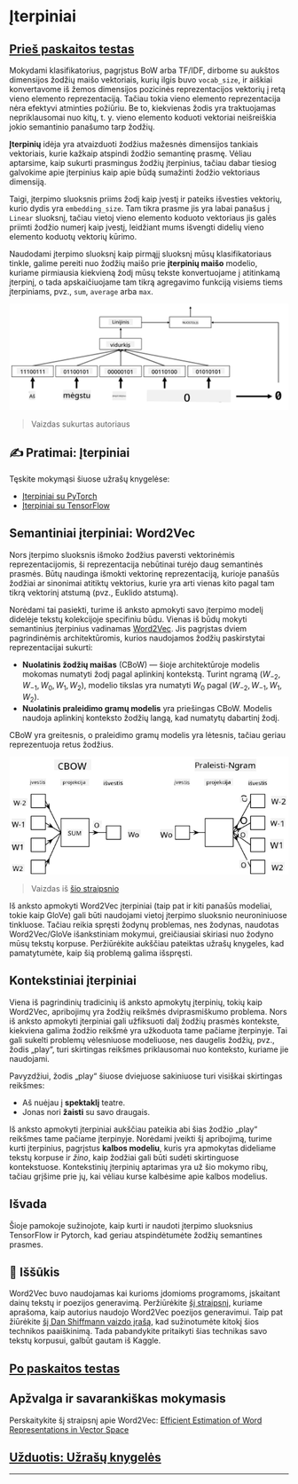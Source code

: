 <!--
CO_OP_TRANSLATOR_METADATA:
{
  "original_hash": "b708c9b85b833864c73c6281f1e6b96e",
  "translation_date": "2025-09-23T15:50:57+00:00",
  "source_file": "lessons/5-NLP/14-Embeddings/README.md",
  "language_code": "lt"
}
-->
# Įterpiniai

## [Prieš paskaitos testas](https://ff-quizzes.netlify.app/en/ai/quiz/27)

Mokydami klasifikatorius, pagrįstus BoW arba TF/IDF, dirbome su aukštos dimensijos žodžių maišo vektoriais, kurių ilgis buvo `vocab_size`, ir aiškiai konvertavome iš žemos dimensijos pozicinės reprezentacijos vektorių į retą vieno elemento reprezentaciją. Tačiau tokia vieno elemento reprezentacija nėra efektyvi atminties požiūriu. Be to, kiekvienas žodis yra traktuojamas nepriklausomai nuo kitų, t. y. vieno elemento koduoti vektoriai neišreiškia jokio semantinio panašumo tarp žodžių.

**Įterpinių** idėja yra atvaizduoti žodžius mažesnės dimensijos tankiais vektoriais, kurie kažkaip atspindi žodžio semantinę prasmę. Vėliau aptarsime, kaip sukurti prasmingus žodžių įterpinius, tačiau dabar tiesiog galvokime apie įterpinius kaip apie būdą sumažinti žodžio vektoriaus dimensiją.

Taigi, įterpimo sluoksnis priims žodį kaip įvestį ir pateiks išvesties vektorių, kurio dydis yra `embedding_size`. Tam tikra prasme jis yra labai panašus į `Linear` sluoksnį, tačiau vietoj vieno elemento koduoto vektoriaus jis galės priimti žodžio numerį kaip įvestį, leidžiant mums išvengti didelių vieno elemento koduotų vektorių kūrimo.

Naudodami įterpimo sluoksnį kaip pirmąjį sluoksnį mūsų klasifikatoriaus tinkle, galime pereiti nuo žodžių maišo prie **įterpinių maišo** modelio, kuriame pirmiausia kiekvieną žodį mūsų tekste konvertuojame į atitinkamą įterpinį, o tada apskaičiuojame tam tikrą agregavimo funkciją visiems tiems įterpiniams, pvz., `sum`, `average` arba `max`.

![Vaizdas, rodantis įterpinio klasifikatorių penkiems sekos žodžiams.](../../../../../translated_images/embedding-classifier-example.b77f021a7ee67eeec8e68bfe11636c5b97d6eaa067515a129bfb1d0034b1ac5b.lt.png)

> Vaizdas sukurtas autoriaus

## ✍️ Pratimai: Įterpiniai

Tęskite mokymąsi šiuose užrašų knygelėse:
* [Įterpiniai su PyTorch](EmbeddingsPyTorch.ipynb)
* [Įterpiniai su TensorFlow](EmbeddingsTF.ipynb)

## Semantiniai įterpiniai: Word2Vec

Nors įterpimo sluoksnis išmoko žodžius paversti vektorinėmis reprezentacijomis, ši reprezentacija nebūtinai turėjo daug semantinės prasmės. Būtų naudinga išmokti vektorinę reprezentaciją, kurioje panašūs žodžiai ar sinonimai atitiktų vektorius, kurie yra arti vienas kito pagal tam tikrą vektorinį atstumą (pvz., Euklido atstumą).

Norėdami tai pasiekti, turime iš anksto apmokyti savo įterpimo modelį didelėje tekstų kolekcijoje specifiniu būdu. Vienas iš būdų mokyti semantinius įterpinius vadinamas [Word2Vec](https://en.wikipedia.org/wiki/Word2vec). Jis pagrįstas dviem pagrindinėmis architektūromis, kurios naudojamos žodžių paskirstytai reprezentacijai sukurti:

 - **Nuolatinis žodžių maišas** (CBoW) — šioje architektūroje modelis mokomas numatyti žodį pagal aplinkinį kontekstą. Turint ngramą $(W_{-2},W_{-1},W_0,W_1,W_2)$, modelio tikslas yra numatyti $W_0$ pagal $(W_{-2},W_{-1},W_1,W_2)$.
 - **Nuolatinis praleidimo gramų modelis** yra priešingas CBoW. Modelis naudoja aplinkinį konteksto žodžių langą, kad numatytų dabartinį žodį.

CBoW yra greitesnis, o praleidimo gramų modelis yra lėtesnis, tačiau geriau reprezentuoja retus žodžius.

![Vaizdas, rodantis CBoW ir praleidimo gramų algoritmus žodžių konvertavimui į vektorius.](../../../../../translated_images/example-algorithms-for-converting-words-to-vectors.fbe9207a726922f6f0f5de66427e8a6eda63809356114e28fb1fa5f4a83ebda7.lt.png)

> Vaizdas iš [šio straipsnio](https://arxiv.org/pdf/1301.3781.pdf)

Iš anksto apmokyti Word2Vec įterpiniai (taip pat ir kiti panašūs modeliai, tokie kaip GloVe) gali būti naudojami vietoj įterpimo sluoksnio neuroniniuose tinkluose. Tačiau reikia spręsti žodynų problemas, nes žodynas, naudotas Word2Vec/GloVe išankstiniam mokymui, greičiausiai skiriasi nuo žodyno mūsų tekstų korpuse. Peržiūrėkite aukščiau pateiktas užrašų knygeles, kad pamatytumėte, kaip šią problemą galima išspręsti.

## Kontekstiniai įterpiniai

Viena iš pagrindinių tradicinių iš anksto apmokytų įterpinių, tokių kaip Word2Vec, apribojimų yra žodžių reikšmės dviprasmiškumo problema. Nors iš anksto apmokyti įterpiniai gali užfiksuoti dalį žodžių prasmės kontekste, kiekviena galima žodžio reikšmė yra užkoduota tame pačiame įterpinyje. Tai gali sukelti problemų vėlesniuose modeliuose, nes daugelis žodžių, pvz., žodis „play“, turi skirtingas reikšmes priklausomai nuo konteksto, kuriame jie naudojami.

Pavyzdžiui, žodis „play“ šiuose dviejuose sakiniuose turi visiškai skirtingas reikšmes:

- Aš nuėjau į **spektaklį** teatre.
- Jonas nori **žaisti** su savo draugais.

Iš anksto apmokyti įterpiniai aukščiau pateikia abi šias žodžio „play“ reikšmes tame pačiame įterpinyje. Norėdami įveikti šį apribojimą, turime kurti įterpinius, pagrįstus **kalbos modeliu**, kuris yra apmokytas dideliame tekstų korpuse ir *žino*, kaip žodžiai gali būti sudėti skirtinguose kontekstuose. Kontekstinių įterpinių aptarimas yra už šio mokymo ribų, tačiau grįšime prie jų, kai vėliau kurse kalbėsime apie kalbos modelius.

## Išvada

Šioje pamokoje sužinojote, kaip kurti ir naudoti įterpimo sluoksnius TensorFlow ir Pytorch, kad geriau atspindėtumėte žodžių semantines prasmes.

## 🚀 Iššūkis

Word2Vec buvo naudojamas kai kurioms įdomioms programoms, įskaitant dainų tekstų ir poezijos generavimą. Peržiūrėkite [šį straipsnį](https://www.politetype.com/blog/word2vec-color-poems), kuriame aprašoma, kaip autorius naudojo Word2Vec poezijos generavimui. Taip pat žiūrėkite [šį Dan Shiffmann vaizdo įrašą](https://www.youtube.com/watch?v=LSS_bos_TPI&ab_channel=TheCodingTrain), kad sužinotumėte kitokį šios technikos paaiškinimą. Tada pabandykite pritaikyti šias technikas savo tekstų korpusui, galbūt gautam iš Kaggle.

## [Po paskaitos testas](https://ff-quizzes.netlify.app/en/ai/quiz/28)

## Apžvalga ir savarankiškas mokymasis

Perskaitykite šį straipsnį apie Word2Vec: [Efficient Estimation of Word Representations in Vector Space](https://arxiv.org/pdf/1301.3781.pdf)

## [Užduotis: Užrašų knygelės](assignment.md)

---

